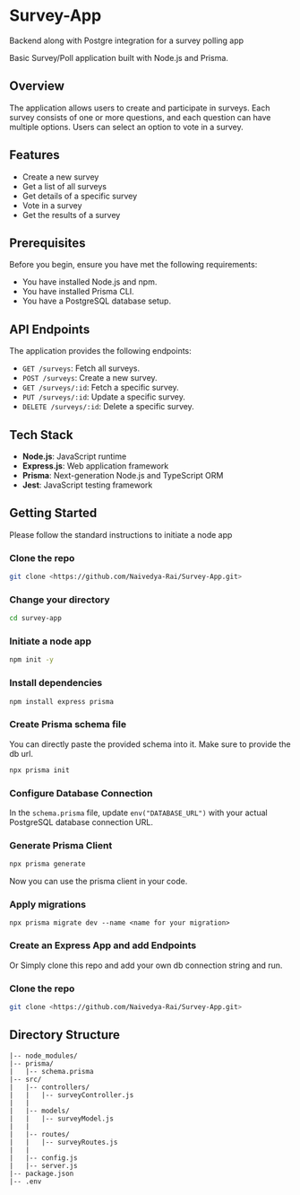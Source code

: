 # Survey-App
Backend along with Postgre integration for a survey polling app

Basic Survey/Poll application built with Node.js and Prisma.

## Overview
The application allows users to create and participate in surveys. Each survey consists of one or more questions, and each question can have multiple options. Users can select an option to vote in a survey.

## Features
- Create a new survey
- Get a list of all surveys
- Get details of a specific survey
- Vote in a survey
- Get the results of a survey

## Prerequisites
Before you begin, ensure you have met the following requirements:
- You have installed Node.js and npm.
- You have installed Prisma CLI.
- You have a PostgreSQL database setup.

## API Endpoints
The application provides the following endpoints:
- `GET /surveys`: Fetch all surveys.
- `POST /surveys`: Create a new survey.
- `GET /surveys/:id`: Fetch a specific survey.
- `PUT /surveys/:id`: Update a specific survey.
- `DELETE /surveys/:id`: Delete a specific survey.

## Tech Stack
- **Node.js**: JavaScript runtime
- **Express.js**: Web application framework
- **Prisma**: Next-generation Node.js and TypeScript ORM
- **Jest**: JavaScript testing framework

## Getting Started
Please follow the standard instructions to initiate a node app

### Clone the repo

```bash
git clone <https://github.com/Naivedya-Rai/Survey-App.git>
```

### Change your directory

```bash
cd survey-app
```

### Initiate a node app


```bash
npm init -y
```

### Install dependencies


```bash
npm install express prisma
```
### Create Prisma schema file

You can directly paste the provided schema into it. Make sure to provide the db url.
```bash
npx prisma init
```
### Configure Database Connection

In the `schema.prisma` file, update `env("DATABASE_URL")` with your actual PostgreSQL database connection URL.

### Generate Prisma Client
```bash
npx prisma generate
```
Now you can use the prisma client in your code.

### Apply migrations

`npx prisma migrate dev --name <name for your migration>`

### Create an Express App and add Endpoints
Or Simply clone this repo and add your own db connection string and run.

### Clone the repo
```bash
git clone <https://github.com/Naivedya-Rai/Survey-App.git>
```

## Directory Structure

```survey-app/ 
|-- node_modules/
|-- prisma/
|   |-- schema.prisma
|-- src/
|   |-- controllers/
|   |   |-- surveyController.js
|   |
|   |-- models/
|   |   |-- surveyModel.js
|   |
|   |-- routes/
|   |   |-- surveyRoutes.js
|   |
|   |-- config.js
|   |-- server.js
|-- package.json
|-- .env
```


